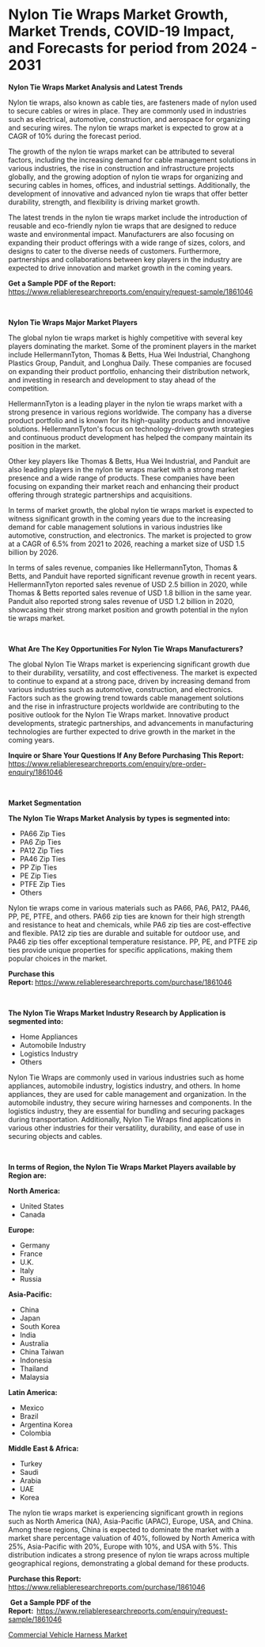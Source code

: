 <p><h1>Nylon Tie Wraps Market Growth, Market Trends, COVID-19 Impact, and Forecasts for period from 2024 - 2031</h1></p><p><strong>Nylon Tie Wraps Market Analysis and Latest Trends</strong></p>
<p><p>Nylon tie wraps, also known as cable ties, are fasteners made of nylon used to secure cables or wires in place. They are commonly used in industries such as electrical, automotive, construction, and aerospace for organizing and securing wires. The nylon tie wraps market is expected to grow at a CAGR of 10% during the forecast period.</p><p>The growth of the nylon tie wraps market can be attributed to several factors, including the increasing demand for cable management solutions in various industries, the rise in construction and infrastructure projects globally, and the growing adoption of nylon tie wraps for organizing and securing cables in homes, offices, and industrial settings. Additionally, the development of innovative and advanced nylon tie wraps that offer better durability, strength, and flexibility is driving market growth.</p><p>The latest trends in the nylon tie wraps market include the introduction of reusable and eco-friendly nylon tie wraps that are designed to reduce waste and environmental impact. Manufacturers are also focusing on expanding their product offerings with a wide range of sizes, colors, and designs to cater to the diverse needs of customers. Furthermore, partnerships and collaborations between key players in the industry are expected to drive innovation and market growth in the coming years.</p></p>
<p><strong>Get a Sample PDF of the Report:&nbsp;</strong> <a href="https://www.reliableresearchreports.com/enquiry/request-sample/1861046">https://www.reliableresearchreports.com/enquiry/request-sample/1861046</a></p>
<p>&nbsp;</p>
<p><strong>Nylon Tie Wraps Major Market Players</strong></p>
<p><p>The global nylon tie wraps market is highly competitive with several key players dominating the market. Some of the prominent players in the market include HellermannTyton, Thomas & Betts, Hua Wei Industrial, Changhong Plastics Group, Panduit, and Longhua Daily. These companies are focused on expanding their product portfolio, enhancing their distribution network, and investing in research and development to stay ahead of the competition.</p><p>HellermannTyton is a leading player in the nylon tie wraps market with a strong presence in various regions worldwide. The company has a diverse product portfolio and is known for its high-quality products and innovative solutions. HellermannTyton's focus on technology-driven growth strategies and continuous product development has helped the company maintain its position in the market.</p><p>Other key players like Thomas & Betts, Hua Wei Industrial, and Panduit are also leading players in the nylon tie wraps market with a strong market presence and a wide range of products. These companies have been focusing on expanding their market reach and enhancing their product offering through strategic partnerships and acquisitions.</p><p>In terms of market growth, the global nylon tie wraps market is expected to witness significant growth in the coming years due to the increasing demand for cable management solutions in various industries like automotive, construction, and electronics. The market is projected to grow at a CAGR of 6.5% from 2021 to 2026, reaching a market size of USD 1.5 billion by 2026.</p><p>In terms of sales revenue, companies like HellermannTyton, Thomas & Betts, and Panduit have reported significant revenue growth in recent years. HellermannTyton reported sales revenue of USD 2.5 billion in 2020, while Thomas & Betts reported sales revenue of USD 1.8 billion in the same year. Panduit also reported strong sales revenue of USD 1.2 billion in 2020, showcasing their strong market position and growth potential in the nylon tie wraps market.</p></p>
<p>&nbsp;</p>
<p><strong>What Are The Key Opportunities For Nylon Tie Wraps Manufacturers?</strong></p>
<p><p>The global Nylon Tie Wraps market is experiencing significant growth due to their durability, versatility, and cost effectiveness. The market is expected to continue to expand at a strong pace, driven by increasing demand from various industries such as automotive, construction, and electronics. Factors such as the growing trend towards cable management solutions and the rise in infrastructure projects worldwide are contributing to the positive outlook for the Nylon Tie Wraps market. Innovative product developments, strategic partnerships, and advancements in manufacturing technologies are further expected to drive growth in the market in the coming years.</p></p>
<p><strong>Inquire or Share Your Questions If Any Before Purchasing This Report:</strong> <a href="https://www.reliableresearchreports.com/enquiry/pre-order-enquiry/1861046">https://www.reliableresearchreports.com/enquiry/pre-order-enquiry/1861046</a></p>
<p>&nbsp;</p>
<p><strong>Market Segmentation</strong></p>
<p><strong>The Nylon Tie Wraps Market Analysis by types is segmented into:</strong></p>
<p><ul><li>PA66 Zip Ties</li><li>PA6 Zip Ties</li><li>PA12 Zip Ties</li><li>PA46 Zip Ties</li><li>PP Zip Ties</li><li>PE Zip Ties</li><li>PTFE Zip Ties</li><li>Others</li></ul></p>
<p><p>Nylon tie wraps come in various materials such as PA66, PA6, PA12, PA46, PP, PE, PTFE, and others. PA66 zip ties are known for their high strength and resistance to heat and chemicals, while PA6 zip ties are cost-effective and flexible. PA12 zip ties are durable and suitable for outdoor use, and PA46 zip ties offer exceptional temperature resistance. PP, PE, and PTFE zip ties provide unique properties for specific applications, making them popular choices in the market.</p></p>
<p><strong>Purchase this Report:&nbsp;</strong><a href="https://www.reliableresearchreports.com/purchase/1861046">https://www.reliableresearchreports.com/purchase/1861046</a></p>
<p>&nbsp;</p>
<p><strong>The Nylon Tie Wraps Market Industry Research by Application is segmented into:</strong></p>
<p><ul><li>Home Appliances</li><li>Automobile Industry</li><li>Logistics Industry</li><li>Others</li></ul></p>
<p><p>Nylon Tie Wraps are commonly used in various industries such as home appliances, automobile industry, logistics industry, and others. In home appliances, they are used for cable management and organization. In the automobile industry, they secure wiring harnesses and components. In the logistics industry, they are essential for bundling and securing packages during transportation. Additionally, Nylon Tie Wraps find applications in various other industries for their versatility, durability, and ease of use in securing objects and cables.</p></p>
<p>&nbsp;</p>
<p><strong>In terms of Region, the Nylon Tie Wraps Market Players available by Region are:</strong></p>
<p>
    <p> <strong> North America: </strong>
        <ul>
            <li>United States</li>
            <li>Canada</li>
        </ul>
        </p> 
    <p> <strong> Europe: </strong>
        <ul>
            <li>Germany</li>
            <li>France</li>
            <li>U.K.</li>
            <li>Italy</li>
            <li>Russia</li>
        </ul>
        </p> 
    <p> <strong> Asia-Pacific: </strong>
        <ul>
            <li>China</li>
            <li>Japan</li>
            <li>South Korea</li>
            <li>India</li>
            <li>Australia</li>
            <li>China Taiwan</li>
            <li>Indonesia</li>
            <li>Thailand</li>
            <li>Malaysia</li>
        </ul>
        </p> 
    <p> <strong> Latin America: </strong>
        <ul>
            <li>Mexico</li>
            <li>Brazil</li>
            <li>Argentina Korea</li>
            <li>Colombia</li>
        </ul>
        </p> 
    <p> <strong> Middle East & Africa: </strong>
        <ul>
            <li>Turkey</li>
            <li>Saudi</li>
            <li>Arabia</li>
            <li>UAE</li>
            <li>Korea</li>
        </ul>
    </p>
    </p>
<p><p>The nylon tie wraps market is experiencing significant growth in regions such as North America (NA), Asia-Pacific (APAC), Europe, USA, and China. Among these regions, China is expected to dominate the market with a market share percentage valuation of 40%, followed by North America with 25%, Asia-Pacific with 20%, Europe with 10%, and USA with 5%. This distribution indicates a strong presence of nylon tie wraps across multiple geographical regions, demonstrating a global demand for these products.</p></p>
<p><strong>Purchase this Report: </strong><a href="https://www.reliableresearchreports.com/purchase/1861046">https://www.reliableresearchreports.com/purchase/1861046</a></p>
<p>&nbsp;<strong>Get a Sample PDF of the Report:&nbsp;&nbsp;</strong><a href="https://www.reliableresearchreports.com/enquiry/request-sample/1861046">https://www.reliableresearchreports.com/enquiry/request-sample/1861046</a></p>
<p><strong></strong></p>
<p><p><a href="https://thundering-castanet-c65.notion.site/Commercial-Vehicle-Harness-Market-Analysis-Examines-its-Scope-on-Growth-Opportunities-and-Forecaste-9dacdfc9898d4fecaff48029b308b83c">Commercial Vehicle Harness Market</a></p></p>